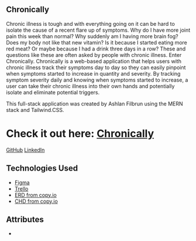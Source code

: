 ## Chronically

Chronic illness is tough and with everything going on it can be hard to isolate the cause of a recent flare up of symptoms. Why do I have more joint pain this week than normal? Why suddenly am I having more brain fog? Does my body not like that new vitamin? Is it because I started eating more red meat? Or maybe because I had a drink three days in a row? These and questions like these are often asked by people with chronic illness. Enter Chronically. Chronically is a web-based application that helps users with chronic illness track their symptoms day to day so they can easily pinpoint when symptoms started to increase in quantity and severity. By tracking symptom severity daily and knowing when symptoms started to increase, a user can take their chronic illness into their own hands and potentially isolate and eliminate potential triggers. 

This full-stack application was created by Ashlan Filbrun using the MERN stack and Tailwind.CSS.

# Check it out here: <a href=''>Chronically</a>

<a href='https://github.com/ashfilbrun'>GitHub</a>
<a href='https://www.linkedin.com/in/ashlanfilbrun/'>LinkedIn</a>

## Technologies Used
- <a href="https://www.figma.com/file/neUEC1MHPWGrLjGbDu3lUA/Capstone?type=design&node-id=1-2&mode=design&t=BnnstIrGcSoY36yz-0">Figma</a>
- <a href="https://trello.com/b/JjzzFnez/capstone">Trello</a>
- <a href="https://drive.google.com/file/d/1GqOy4f4zyFalv1zMB8jyjPR5BirPS7Qg/view?usp=sharing">ERD from copy.io</a>
- <a href="https://drive.google.com/file/d/1vizlZegN56fMt6UpfcvZgJ28B-BJm4FW/view">CHD from copy.io</a>

## Attributes
- 